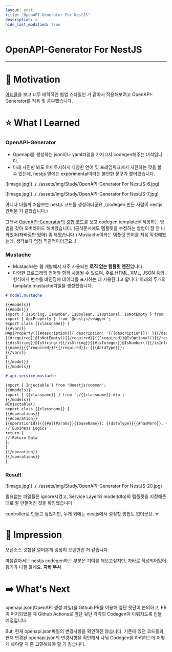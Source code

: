 ```yaml
---
layout: post
title: "OpenAPI-Generator For NestJS"
description: >
hide_last_modified: true
---
```


# OpenAPI-Generator For NestJS

---

# 🚂 Motivation

[아티클](https://medium.com/daangn/%EC%BB%A4%EB%AE%A4%EB%8B%88%ED%8B%B0%EC%8B%A4-api-design-first-%EC%A0%91%EA%B7%BC%EB%B0%A9%EC%8B%9D-%EC%A0%95%EC%B0%A9%EA%B8%B0-cecca0a37c05)을 보고 너무 매력적인 협업 스타일인 거 같아서 적용해보려고 OpenAPI-Generator를 적용 및 공부했습니다.

# ⭐ What I Learned

### OpenAPI-Generator

-   Openapi를 생성하는 json이나 yaml파일을 가지고서 codegen해주는 녀석입니다.
-   아래 사진만 봐도 어마무시하게 다양한 언어 및 프레임워크에서 지원하는 것을 볼 수 있는데, nestjs 옆에는 experimental이라는 불안한 문구가 붙어있습니다.

![image.jpg](../../assets/img/Study/OpenAPI-Generator For NestJS-6.jpg)

![image.jpg](../../assets/img/Study/OpenAPI-Generator For NestJS-7.jpg)

아니나 다를까 처음보는 nestjs 코드를 생성하더군요,,(codegen 만든 사람이 nestjs 안써본 거 같았습니다.)

그래서 [OpenAPI-Generator의 깃헙 코드](https://github1s.com/OpenAPITools/openapi-generator/blob/master/modules/openapi-generator/src/main/java/org/openapitools/codegen/languages/TypeScriptNestjsClientCodegen.java)를 보고 codegen template을 적용하는 방법을 찾아 오버라이드 해버렸습니다. (공식문서에도 템플릿을 수정하는 방법이 잘 안 나와있어(~~자바로만 있어~~) 좀 헤맸습니다.)
Mustache이라는 템플릿 언어를 처음 작성해봤는데, 생각보다 엄청 직관적이더군요..!

### Mustache

-   Mustache는 웹 개발에서 자주 사용되는 **로직 없는 템플릿 엔진**입니다.
-   다양한 프로그래밍 언어와 함께 사용될 수 있으며, 주로 HTML, XML, JSON 등의 형식에서 변수를 바인딩해 데이터를 표시하는 데 사용된다고 합니다.
    아래의 두개의 tamplate mustache파일을 생성했습니다.

```markdown
# model.mustache

{{#models}}
{{#model}}
import { IsString, IsNumber, IsBoolean, IsOptional, IsNotEmpty } from 'class-validator';
import { ApiProperty } from '@nestjs/swagger';
export class {{classname}} {
{{#vars}}
@ApiProperty({{#description}}{ description: '{{{description}}}' }{{/description}})
{{#required}}@IsNotEmpty(){{/required}}{{^required}}@IsOptional(){{/required}}
{{#isString}}@IsString(){{/isString}}{{#isInteger}}@IsNumber(){{/isInteger}}{{#isLong}}@IsNumber(){{/isLong}}{{#isFloat}}@IsNumber(){{/isFloat}}{{#isDouble}}@IsNumber(){{/isDouble}}{{#isBoolean}}@IsBoolean(){{/isBoolean}}
{{name}}{{^required}}?{{/required}}: {{{dataType}}};
{{/vars}}
}
{{/model}}
{{/models}}
```

```markdown
# api.service.mustache

import { Injectable } from '@nestjs/common';
{{#models}}
import { {{classname}} } from './{{classname}}.dto';
{{/models}}
@Injectable()
export class {{classname}} {
{{#operations}}
{{#operation}}
{{operationId}}({{#allParams}}{{baseName}}: {{dataType}}{{#hasMore}}, {{/hasMore}}{{/allParams}}): Promise<{{returnType}}> {
// Business Logics
return {
// Return Data
};
}
{{/operation}}
{{/operations}}
}
```

### Result

![image.jpg](../../assets/img/Study/OpenAPI-Generator For NestJS-20.jpg)

필요없는 파일들은 ignore시켰고, Service Layer와 model(dto)의 템플릿을 지정해준 대로 잘 만들어진 것을 확인했습니다

controller로 만들고 싶었지만, 두개 외에는 nestjs에서 설정할 방법도 없더군요. ㅠ

# 💭 Impression

오픈소스 깃헙을 열어본게 굉장히 오랜만인 거 같습니다.

마음같아서는 nestjs codegen하는 부분은 기여를 해보고싶지만, 자바로 작성되어있어 용기가 나질 않네요. **자바 무셔**

# ➡️ **What's Next**

openapi.json(OpenAPI 생성 파일)을 Github PR을 이용해 앞단 뒷단이 논의하고, PR이 머지되었을 때 Github Actions로 앞단 뒷단 각각의 Codegen이 이뤄지도록 만들 예정입니다.

But, 현재 openapi.json파일의 변경사항을 확인하진 않습니다. 기존에 있던 코드들과, 현재 변경된 openapi.json의 변경사항을 확인해서 나눠 Codegen을 하려하는데 어떻게 해야할 지 좀 고민해봐야 할 거 같습니다.
